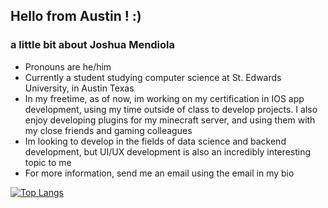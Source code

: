 ## Hello from Austin ! :)

### a little bit about Joshua Mendiola
- Pronouns are he/him
- Currently a student studying computer science at St. Edwards University, in Austin Texas
- In my freetime, as of now, im working on my certification in IOS app development, using my time outside of class to
  develop projects. I also enjoy developing plugins for my minecraft server, and using them with my close friends and gaming colleagues
- Im looking to develop in the fields of data science and backend development, but UI/UX development is also an incredibly interesting topic to me
- For more information, send me an email using the email in my bio

[![Top Langs](https://github-readme-stats.vercel.app/api/top-langs/?username=JoshMendiola)](https://github.com/anuraghazra/github-readme-stats)
